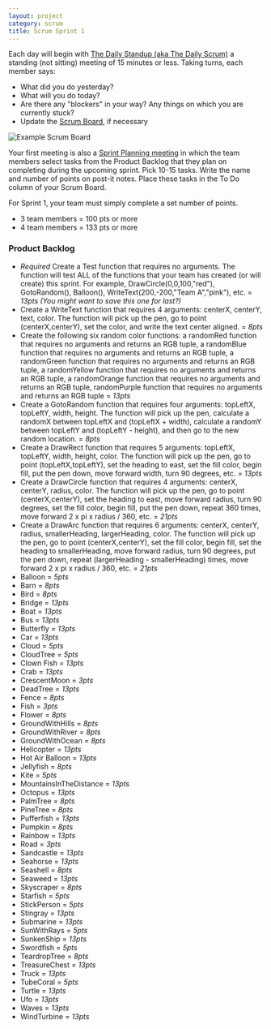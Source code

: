 ```yaml
---
layout: project
category: scrum
title: Scrum Sprint 1
---
```

Each day will begin with [The Daily Standup (aka The Daily Scrum)](https://www.mountaingoatsoftware.com/agile/scrum/meetings/daily-scrum) a standing (not sitting) meeting of 15 minutes or less. Taking turns, each member says:
  - What did you do yesterday?
  - What will you do today?
  - Are there any "blockers" in your way? Any things on which you are currently stuck?
  - Update the [Scrum Board](https://www.mountaingoatsoftware.com/agile/scrum/scrum-tools/task-boards), if necessary

![Example Scrum Board](/apcsp\scrum\scrum-board.jpg)

Your first meeting is also a [Sprint Planning meeting](https://www.mountaingoatsoftware.com/agile/scrum/meetings/sprint-planning-meeting) in which the team members select tasks from the Product Backlog that they plan on completing during the upcoming sprint. Pick 10-15 tasks. Write the name and number of points on post-it notes. Place these tasks in the To Do column of your Scrum Board.

For Sprint 1, your team must simply complete a set number of points.
  - 3 team members = 100 pts or more
  - 4 team members = 133 pts or more

### Product Backlog

  - *Required* Create a Test function that requires no arguments. The function will test ALL of the functions that your team has created (or will create) this sprint. For example, DrawCircle(0,0,100,"red"), GotoRandom(), Balloon(), WriteText(200,-200,"Team A","pink"), etc. = *13pts (You might want to save this one for last?)*
  - Create a WriteText function that requires 4 arguments: centerX, centerY, text, color. The function will pick up the pen, go to point (centerX,centerY), set the color, and write the text center aligned. = *8pts*
  - Create the following six random color functions: a randomRed function that requires no arguments and returns an RGB tuple, a randomBlue function that requires no arguments and returns an RGB tuple, a randomGreen function that requires no arguments and returns an RGB tuple, a randomYellow function that requires no arguments and returns an RGB tuple, a randomOrange function that requires no arguments and returns an RGB tuple, randomPurple function that requires no arguments and returns an RGB tuple = *13pts*
  - Create a GotoRandom function that requires four arguments: topLeftX, topLeftY, width, height. The function will pick up the pen, calculate a randomX between topLeftX and (topLeftX + width), calculate a randomY between topLeftY and (topLeftY - height), and then go to the new random location. = *8pts*
  - Create a DrawRect function that requires 5 arguments: topLeftX, topLeftY, width, height, color. The function will pick up the pen, go to point (topLeftX,topLeftY), set the heading to east, set the fill color, begin fill, put the pen down, move forward width, turn 90 degrees, etc. = *13pts*
  - Create a DrawCircle function that requires 4 arguments: centerX, centerY, radius, color. The function will pick up the pen, go to point (centerX,centerY), set the heading to east, move forward radius, turn 90 degrees, set the fill color, begin fill, put the pen down, repeat 360 times, move forward 2 x pi x radius / 360, etc. = *21pts*
  - Create a DrawArc function that requires 6 arguments: centerX, centerY, radius, smallerHeading, largerHeading, color. The function will pick up the pen, go to point (centerX,centerY), set the fill color, begin fill, set the heading to smallerHeading, move forward radius, turn 90 degrees, put the pen down, repeat (largerHeading - smallerHeading) times, move forward 2 x pi x radius / 360, etc. = *21pts*
  - Balloon = *5pts*
  - Barn = *8pts*
  - Bird = *8pts*
  - Bridge = *13pts*
  - Boat = *13pts*
  - Bus = *13pts*
  - Butterfly = *13pts*
  - Car = *13pts*
  - Cloud = *5pts*
  - CloudTree = *5pts*
  - Clown Fish = *13pts*
  - Crab = *13pts*
  - CrescentMoon = *3pts*
  - DeadTree = *13pts*
  - Fence = *8pts*
  - Fish = *3pts*
  - Flower = *8pts*
  - GroundWithHills = *8pts*
  - GroundWithRiver = *8pts*
  - GroundWithOcean = *8pts*
  - Helicopter = *13pts*
  - Hot Air Balloon = *13pts*
  - Jellyfish = *8pts*
  - Kite = *5pts*
  - MountainsInTheDistance = *13pts*
  - Octopus = *13pts*
  - PalmTree = *8pts*
  - PineTree = *8pts*
  - Pufferfish = *13pts*
  - Pumpkin = *8pts*
  - Rainbow = *13pts*
  - Road = *3pts*
  - Sandcastle = *13pts*
  - Seahorse = *13pts*
  - Seashell = *8pts*
  - Seaweed = *13pts*
  - Skyscraper = *8pts*
  - Starfish = *5pts*
  - StickPerson = *5pts*
  - Stingray = *13pts*
  - Submarine = *13pts*
  - SunWithRays = *5pts*
  - SunkenShip = *13pts*
  - Swordfish = *5pts*
  - TeardropTree = *8pts*
  - TreasureChest = *13pts*
  - Truck = *13pts*
  - TubeCoral = *5pts*
  - Turtle = *13pts*
  - Ufo = *13pts*
  - Waves = *13pts*
  - WindTurbine = *13pts*
